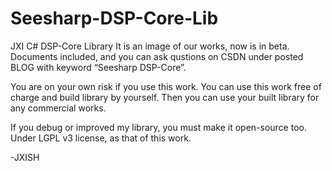 # Seesharp-DSP-Core-Lib
JXI C# DSP-Core Library
It is an image of our works, now is in beta. Documents included, and you can ask qustions on CSDN under posted BLOG with keyword “Seesharp DSP-Core”.

You are on your own risk if you use this work. You can use this work free of charge and build library by yourself.  Then you can use your built library for any commercial works.

If you debug or improved my library, you must make it open-source too. Under LGPL v3 license, as that of this work.

-JXISH